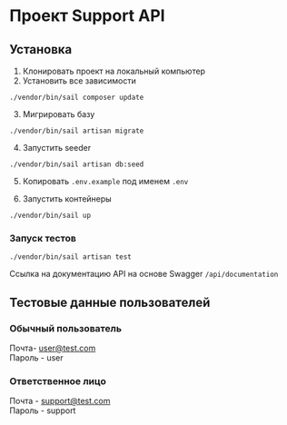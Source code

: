 # Проект Support API

## Установка

1. Клонировать проект на локальный компьютер
2. Установить все зависимости

~~~
./vendor/bin/sail composer update
~~~

3. Мигрировать базу

~~~
./vendor/bin/sail artisan migrate
~~~

4. Запустить seeder

~~~
./vendor/bin/sail artisan db:seed
~~~

5. Копировать `.env.example` под именем `.env`

6. Запустить контейнеры

~~~
./vendor/bin/sail up
~~~

### Запуск тестов

~~~
./vendor/bin/sail artisan test
~~~

Ссылка на документацию API на основе Swagger `/api/documentation`

## Тестовые данные пользователей

### Обычный пользователь

Почта- user@test.com <br>
Пароль - user

### Ответственное лицо

Почта - support@test.com <br>
Пароль - support
